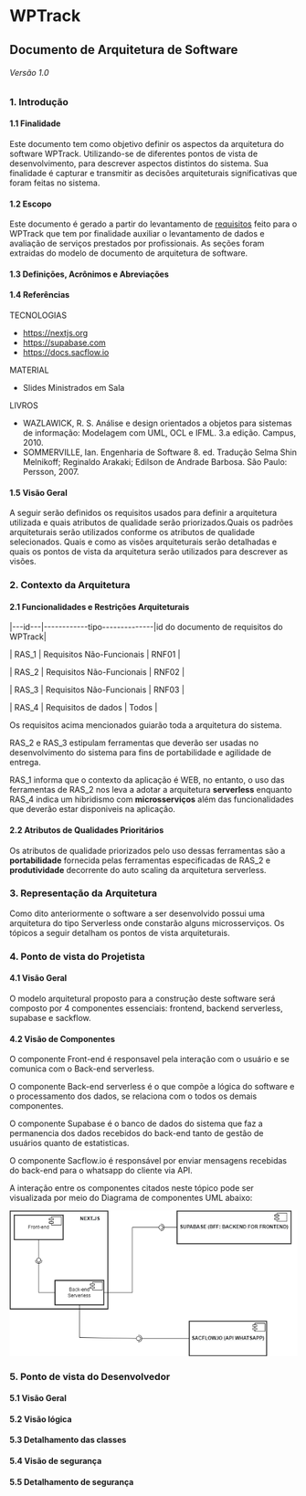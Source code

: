
#  WPTrack
## Documento de Arquitetura de Software 
###### Versão 1.0

### 1. Introdução 
#### 1.1 Finalidade
Este documento tem como objetivo definir os aspectos da arquitetura do software WPTrack. Utilizando-se de diferentes pontos de vista de desenvolvimento, para descrever aspectos distintos do sistema. Sua finalidade é capturar e transmitir as decisões arquiteturais significativas que foram feitas no sistema.

#### 1.2 Escopo
Este documento é gerado a partir do levantamento de [requisitos](https://github.com/arthur-es/dominios-de-software/blob/main/README.md) feito para o WPTrack que tem por finalidade auxiliar o levantamento de dados e avaliação de serviços prestados por profissionais. As seções foram extraidas do modelo de documento de arquitetura de software.

#### 1.3 Definições, Acrônimos e Abreviações

#### 1.4 Referências
TECNOLOGIAS

* https://nextjs.org 
* https://supabase.com 
* https://docs.sacflow.io 

MATERIAL
* Slides Ministrados em Sala

LIVROS 
* WAZLAWICK, R. S. Análise e design orientados a objetos para sistemas de informação: Modelagem com UML, OCL e IFML. 3.a edição. Campus, 2010.
* SOMMERVILLE, Ian. Engenharia de Software 8. ed. Tradução Selma Shin Melnikoff; Reginaldo Arakaki; Edilson de Andrade Barbosa. São Paulo: Persson, 2007.

#### 1.5 Visão Geral
A seguir serão definidos os requisitos usados para definir a arquitetura utilizada e quais atributos de qualidade serão priorizados.Quais os padrões arquiteturais serão utilizados conforme os atributos de qualidade selecionados.
Quais e como as visões arquiteturais serão detalhadas e quais os pontos de vista da arquitetura serão utilizados para descrever as visões.

### 2. Contexto da Arquitetura 

#### 2.1 Funcionalidades e Restrições Arquiteturais
|---id---|------------tipo--------------|id do documento de requisitos do WPTrack|

| RAS_1  | Requisitos Não-Funcionais  |                RNF01                   |

| RAS_2  | Requisitos Não-Funcionais  |                RNF02                   |

| RAS_3  | Requisitos Não-Funcionais  |                RNF03                   |

| RAS_4  |    Requisitos de dados     |  Todos  |

Os requisitos acima mencionados guiarão toda a arquitetura do sistema.

RAS_2 e RAS_3 estipulam ferramentas que deverão ser usadas no desenvolvimento do sistema para fins de portabilidade e agilidade de entrega.

RAS_1 informa que o contexto da aplicação é WEB, no entanto, o uso das ferramentas de RAS_2 nos leva a adotar a arquitetura __serverless__ enquanto RAS_4 indica um hibridismo com __microsserviços__ além das funcionalidades que deverão estar disponiveis na aplicação.

#### 2.2 Atributos de Qualidades Prioritários
Os atributos de qualidade priorizados pelo uso dessas ferramentas são a __portabilidade__ fornecida pelas ferramentas especificadas de RAS_2 e __produtividade__ decorrente do auto scaling da arquitetura serverless.

### 3. Representação da Arquitetura
Como dito anteriormente o software a ser desenvolvido possui uma arquitetura do tipo Serverless onde constarão alguns microsserviços. Os tópicos a seguir detalham os pontos de vista arquiteturais.


### 4. Ponto de vista do Projetista
#### 4.1 Visão Geral
O modelo arquitetural proposto para a construção deste software será composto por 4 componentes essenciais: frontend, backend serverless, supabase e sackflow.

#### 4.2 Visão de Componentes
O componente Front-end é responsavel pela interação com o usuário e se comunica com o Back-end serverless.

O componente Back-end serverless é o que compõe a lógica do software e o processamento dos dados, se relaciona com o todos os demais componentes.

O componente Supabase é o banco de dados do sistema que faz a permanencia dos dados recebidos do back-end tanto de gestão de usuários quanto de estatisticas.

O componente Sacflow.io é responsável por enviar mensagens recebidas do back-end para o whatsapp do cliente via API.

A interação entre os componentes citados neste tópico pode ser visualizada por meio do Diagrama de componentes UML abaixo:

![diagrama de componentes](https://github.com/arthur-es/dominios-de-software/blob/main/public/imagens/diagramaDeComponentes.png)

### 5. Ponto de vista do Desenvolvedor
#### 5.1 Visão Geral
#### 5.2 Visão lógica
#### 5.3 Detalhamento das classes
#### 5.4 Visão de segurança
#### 5.5 Detalhamento de segurança
